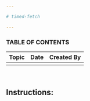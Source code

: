 ```yaml
---

# timed-fetch

---
```


### TABLE OF CONTENTS

| Topic        | Date | Created By |
| ------------ | ---- | ---------- |
| [](#Topic01) |      |            |

<br><a name="Topic01"></a>

## Instructions:
